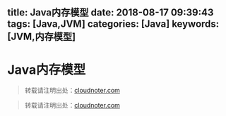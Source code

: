 title: Java内存模型
date: 2018-08-17 09:39:43
tags: [Java,JVM]
categories: [Java]
keywords: [JVM,内存模型]
---

# Java内存模型

> 转载请注明出处：[cloudnoter.com][1]







> 转载请注明出处：[cloudnoter.com][1]

[1]: http://cloudnoter.com
